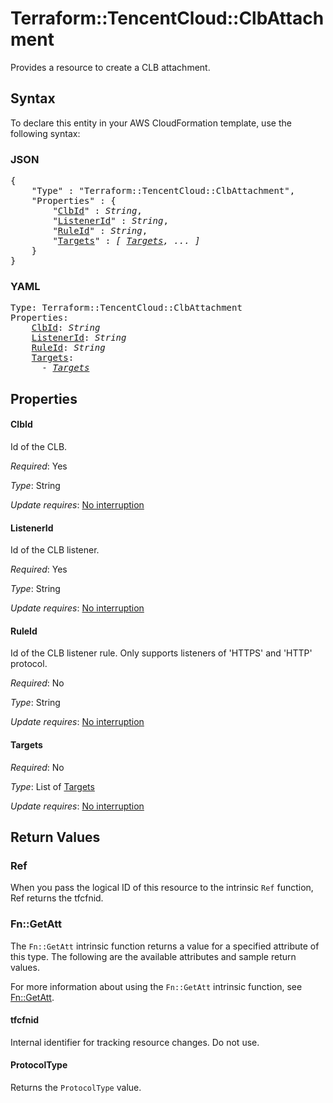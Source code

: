 # Terraform::TencentCloud::ClbAttachment

Provides a resource to create a CLB attachment.

## Syntax

To declare this entity in your AWS CloudFormation template, use the following syntax:

### JSON

<pre>
{
    "Type" : "Terraform::TencentCloud::ClbAttachment",
    "Properties" : {
        "<a href="#clbid" title="ClbId">ClbId</a>" : <i>String</i>,
        "<a href="#listenerid" title="ListenerId">ListenerId</a>" : <i>String</i>,
        "<a href="#ruleid" title="RuleId">RuleId</a>" : <i>String</i>,
        "<a href="#targets" title="Targets">Targets</a>" : <i>[ <a href="targets.md">Targets</a>, ... ]</i>
    }
}
</pre>

### YAML

<pre>
Type: Terraform::TencentCloud::ClbAttachment
Properties:
    <a href="#clbid" title="ClbId">ClbId</a>: <i>String</i>
    <a href="#listenerid" title="ListenerId">ListenerId</a>: <i>String</i>
    <a href="#ruleid" title="RuleId">RuleId</a>: <i>String</i>
    <a href="#targets" title="Targets">Targets</a>: <i>
      - <a href="targets.md">Targets</a></i>
</pre>

## Properties

#### ClbId

Id of the CLB.

_Required_: Yes

_Type_: String

_Update requires_: [No interruption](https://docs.aws.amazon.com/AWSCloudFormation/latest/UserGuide/using-cfn-updating-stacks-update-behaviors.html#update-no-interrupt)

#### ListenerId

Id of the CLB listener.

_Required_: Yes

_Type_: String

_Update requires_: [No interruption](https://docs.aws.amazon.com/AWSCloudFormation/latest/UserGuide/using-cfn-updating-stacks-update-behaviors.html#update-no-interrupt)

#### RuleId

Id of the CLB listener rule. Only supports listeners of 'HTTPS' and 'HTTP' protocol.

_Required_: No

_Type_: String

_Update requires_: [No interruption](https://docs.aws.amazon.com/AWSCloudFormation/latest/UserGuide/using-cfn-updating-stacks-update-behaviors.html#update-no-interrupt)

#### Targets

_Required_: No

_Type_: List of <a href="targets.md">Targets</a>

_Update requires_: [No interruption](https://docs.aws.amazon.com/AWSCloudFormation/latest/UserGuide/using-cfn-updating-stacks-update-behaviors.html#update-no-interrupt)

## Return Values

### Ref

When you pass the logical ID of this resource to the intrinsic `Ref` function, Ref returns the tfcfnid.

### Fn::GetAtt

The `Fn::GetAtt` intrinsic function returns a value for a specified attribute of this type. The following are the available attributes and sample return values.

For more information about using the `Fn::GetAtt` intrinsic function, see [Fn::GetAtt](https://docs.aws.amazon.com/AWSCloudFormation/latest/UserGuide/intrinsic-function-reference-getatt.html).

#### tfcfnid

Internal identifier for tracking resource changes. Do not use.

#### ProtocolType

Returns the <code>ProtocolType</code> value.

